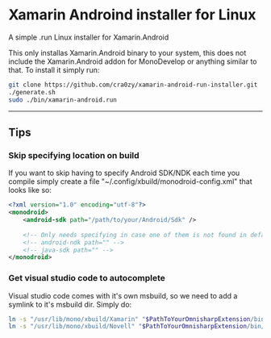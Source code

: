 # Xamarin Androind installer for Linux
A simple .run Linux installer for Xamarin.Android

This only installas Xamarin.Android binary to your system, this does not include the Xamarin.Android addon for MonoDevelop or anything similar to that. To install it simply run:
```sh
git clone https://github.com/cra0zy/xamarin-android-run-installer.git
./generate.sh
sudo ./bin/xamarin-android.run
```

-------

## Tips

### Skip specifying location on build

If you want to skip having to specify Android SDK/NDK each time you compile simply create a file "~/.config/xbuild/monodroid-config.xml" that looks like so:
```xml
<?xml version="1.0" encoding="utf-8"?>
<monodroid>
	<android-sdk path="/path/to/your/Android/Sdk" />
  
	<!-- Only needs specifying in case one of them is not found in default location -->
	<!-- android-ndk path="" -->
	<!-- java-sdk path="" -->
</monodroid>
```

### Get visual studio code to autocomplete

Visual studio code comes with it's own msbuild, so we need to add a symlink to it's msbuild dir. Simply do:
```sh
ln -s "/usr/lib/mono/xbuild/Xamarin" "$PathToYourOmnisharpExtension/bin/omnisharp/msbuild/Xamarin"
ln -s "/usr/lib/mono/xbuild/Novell" "$PathToYourOmnisharpExtension/bin/omnisharp/msbuild/Xamarin"
```
